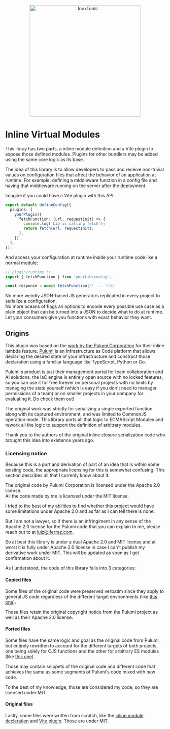 <p align="center">
    <img alt="InoxTools" width="350px" src="https://github.com/Fryuni/inox-tools/blob/main/assets/shield.png?raw=true"/>
</p>

# Inline Virtual Modules

This libray has two parts, a inline module definition and a Vite plugin to expose those defined modules.
Plugins for other bundlers may be added using the same core logic as its base.

The idea of this library is to allow developers to pass and receive non-trivial values on configuration files
that affect the behavior of an application at runtime. For example, defining a middleware function in a config
file and having that middleware running on the server after the deployment.

Imagine if you could have a Vite plugin with this API:

```ts title="vite.config.ts"
export default defineConfig({
  plugins: [
    yourPlugin({
      fetchFunction: (url, requestInit) => {
        console.log('Lib is calling fetch');
        return fetch(url, requestInit);
      },
    }),
  ],
});
```

And access your configuration at runtime inside your runtime code like a normal module:

```ts
// plugin/runtime.ts
import { fetchFunction } from 'yourLib:config';

const response = await fetchFunction(/* ... */);
```

No more weirdly JSON-based JS generators replicated in every project to serialize a configuration.  
No more oceans of flags an options to encode every possible use case as a plain object that can be turned into
a JSON to decide what to do at runtime. Let your consumers give you functions with exact behavior they want.

## Origins

This plugin was based on the [work by the Pulumi Corporation][original code] for their inline lambda feature.
[Pulumi](https://pulumi.com) is an Infrastructure as Code platform that allows declaring the desired state of
your infrastructure and construct those declaration using a familiar language like TypeScript, Python or Go.

Pulumi's product is just their management portal for team collaboration and AI solutions,
the IaC engine is entirely open source with no locked features, so you can use it for free forever on personal
projects with no limits by managing the state yourself (which is easy if you don't need to manager permissions
of a team) or on smaller projects in your company for evaluating it. Do check them out!

The original work was strictly for serializing a single exported function along with its captured environment,
and was limited to CommonJS operation mode. This library ports all that logic to ECMAScript Modules and rework
all the logic to support the definition of arbitrary modules.

[original code]: https://github.com/pulumi/pulumi/tree/d4969f3338eb55f8072518ca89ed17a9b72bde93/sdk/nodejs/runtime/closure

Thank you to the authors of the original inline closure serialization code who brought this idea into existence
years ago.

### Licensing notice

Because this is a port and derivation of part of an idea that is within some existing code,
the appropriate licensing for this is somewhat confusing. This section describes all that
I currenly know about it.

The original code by Pulumi Corporation is licensed under the Apache 2.0 license.  
All the code made by me is licensed under the MIT license.

I tried to the best of my abilities to find whether this project would have some limitations
under Apache 2.0 and as far as I can tell there is none.

But I am not a lawyer, so if there _is_ an infringiment in any sense of the Apache 2.0 license
for the Pulumi code that you can explain to me, please reach out to at [luiz@lferraz.com](mailto:luiz@lferraz.com).

So at best this library is under a dual Apache 2.0 and MIT license and at worst it is fully under Apache 2.0
license in case I can't publish my derivative work under MIT. This will be updated as soon as I get confirmation about it.

As I understood, the code of this library falls into 3 categories:

#### Copied files

Some files of the original code were preserved verbatim since they apply to general JS code
regardless of the different target environments (like [this one][verbatim sample]).

Those files retain the original copyright notice from the Pulumi project as well as their
Apache 2.0 license.

[verbatim sample]: https://github.com/Fryuni/inox-tools/blob/main/packages/inline-mod/src/closure/v8.ts

#### Ported files

Some files have the same logic and goal as the original code from Pulumi, but entirely rewritten
to account for the different targets of both projects, one being solely for CJS functions and
the other for arbitrary ES modules (like [this one][rewrite sample]).

Those may contain snippets of the original code and different code that achieves the same as some
segments of Pulumi's code mixed with new code.

To the best of my knowledge, those are considered my code, so they are licensed under MIT.

[rewrite sample]: https://github.com/Fryuni/inox-tools/blob/main/packages/inline-mod/src/closure/inspectCode.ts

#### Original files

Lastly, some files were written from scratch, like the [inline module declaration][inline decl] and
[Vite plugin][vite plugin]. Those are under MIT.

[inline decl]: https://github.com/Fryuni/inox-tools/blob/main/packages/inline-mod/src/inlining.ts
[vite plugin]: https://github.com/Fryuni/inox-tools/blob/main/packages/inline-mod/src/vite.ts
[verbatim sample]: https://github.com/Fryuni/inox-tools/blob/main/packages/inline-mod/src/closure/v8.ts#L1-L13
